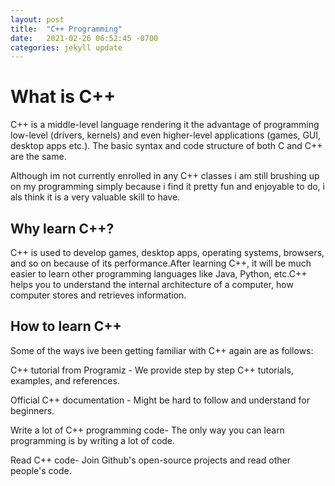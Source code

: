 ```yaml
---
layout: post
title:  "C++ Programming"
date:   2021-02-26 06:52:45 -0700
categories: jekyll update
---
```

<h1> What is C++</h1>
<body>
C++ is a middle-level language rendering it the advantage of programming low-level (drivers, kernels) and even higher-level applications (games, GUI, desktop apps etc.). The basic syntax and code structure of both C and C++ are the same. <p>
Although im not currently enrolled in any C++ classes i am still brushing up on my programming simply because i find it pretty fun and enjoyable to do, i als think it is a very valuable skill to have.
  <p>
<h2>Why learn C++?</h2>
C++ is used to develop games, desktop apps, operating systems, browsers, and so on because of its performance.After learning C++, it will be much easier to learn other programming languages like Java, Python, etc.C++ helps you to understand the internal architecture of a computer, how computer stores and retrieves information.
  <h2> How to learn C++ </h2>
    Some of the ways ive been getting familiar with C++ again are as follows:
    <p>
    C++ tutorial from Programiz - We provide step by step C++ tutorials, examples, and references. 
    <p>
    Official C++ documentation - Might be hard to follow and understand for beginners. 
    <p>
      Write a lot of C++ programming code- The only way you can learn programming is by writing a lot of code.
      <p>
        Read C++ code- Join Github's open-source projects and read other people's code.
